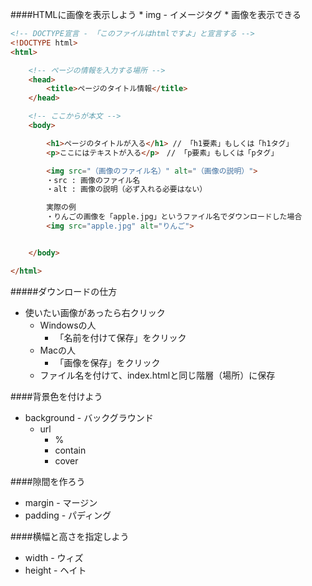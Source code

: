 
####HTMLに画像を表示しよう
	* img - イメージタグ
		* 画像を表示できる

```html
<!-- DOCTYPE宣言 - 「このファイルはhtmlですよ」と宣言する -->
<!DOCTYPE html>　
<html>

	<!-- ページの情報を入力する場所 -->
	<head>
		<title>ページのタイトル情報</title>
	</head>

	<!-- ここからが本文 -->
	<body>

		<h1>ページのタイトルが入る</h1> // 「h1要素」もしくは「h1タグ」
		<p>ここにはテキストが入る</p>　// 「p要素」もしくは「pタグ」

		<img src="（画像のファイル名）" alt="（画像の説明）">
		・src : 画像のファイル名
		・alt : 画像の説明（必ず入れる必要はない）

		実際の例
		・りんごの画像を「apple.jpg」というファイル名でダウンロードした場合
		<img src="apple.jpg" alt="りんご">


	</body>

</html>
```

#####ダウンロードの仕方
* 使いたい画像があったら右クリック
	* Windowsの人
		* 「名前を付けて保存」をクリック
	* Macの人
		* 「画像を保存」をクリック
	* ファイル名を付けて、index.htmlと同じ階層（場所）に保存


####背景色を付けよう
* background - バックグラウンド
	* url
		* %
		* contain
		* cover


####隙間を作ろう
* margin - マージン
* padding - パディング


####横幅と高さを指定しよう
* width - ウィズ
* height - ヘイト